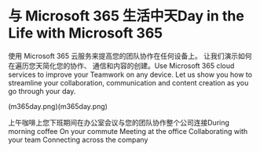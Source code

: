 # <a name="day-in-the-life-with-microsoft-365"></a><span data-ttu-id="26df0-101">与 Microsoft 365 生活中天</span><span class="sxs-lookup"><span data-stu-id="26df0-101">Day in the Life with Microsoft 365</span></span>

<span data-ttu-id="26df0-p101">使用 Microsoft 365 云服务来提高您的团队协作在任何设备上。 让我们演示如何在遍历您天简化您的协作、 通信和内容的创建。</span><span class="sxs-lookup"><span data-stu-id="26df0-p101">Use Microsoft 365 cloud services to improve your Teamwork on any device.  Let us show you how to streamline your collaboration, communication and content creation as you go through your day.</span></span> 

<span data-ttu-id="26df0-104">(m365day.png)</span><span class="sxs-lookup"><span data-stu-id="26df0-104">(m365day.png)</span></span>

<span data-ttu-id="26df0-105">上午咖啡上您下班期间在办公室会议与您的团队协作整个公司连接</span><span class="sxs-lookup"><span data-stu-id="26df0-105">During morning coffee On your commute Meeting at the office Collaborating with your team Connecting across the company</span></span>


